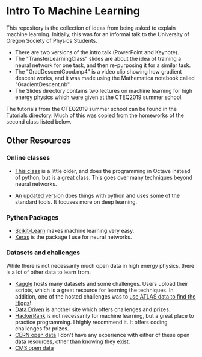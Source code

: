 # Intro To Machine Learning
This repository is the collection of ideas from being asked to explain machine learning. Initially, this was for an informal talk to the University of Oregon Society of Physics Students.
- There are two versions of the intro talk (PowerPoint and Keynote).
- The "TransferLearningClass" slides are about the idea of training a neural network for one task, and then re-purposing it for a similar task.
- The "GradDescentGood.mp4" is a video clip showing how gradient descent works, and it was made using the Mathematica notebook called "GradientDescent.nb"
- The Slides directory contains two lectures on machine learning for high energy physics which were given at the CTEQ2019 summer school.

The tutorials from the CTEQ2019 summer school can be found in the [Tutorials directory](https://github.com/bostdiek/IntroToMachineLearning/tree/master/Tutorials). Much of this was copied from the homeworks of the second class listed below.

## Other Resources
### Online classes
  * [This class](https://www.coursera.org/learn/machine-learning/home/welcome) is a little older, and does the programming in Octave instead of python, but is a great class. This goes over many techniques beyond neural networks.

  * [An updated version]( https://www.coursera.org/specializations/deep-learning) does things with python and uses some of the standard tools. It focuses more on deep learning.

### Python Packages
 * [Scikit-Learn](http://scikit-learn.org/stable/) makes machine learning very easy.
 * [Keras](https://keras.io) is the package I use for neural networks.

### Datasets and challenges
While there is not necessarily much open data in high energy physics, there is a lot of other data to learn from.
 * [Kaggle](https://www.kaggle.com) hosts many datasets and some challenges. Users upload their scripts, which is a great resource for learning the techniques. In addition, one of the hosted challenges was to [use ATLAS data to find the Higgs](https://www.kaggle.com/c/higgs-boson)!
 * [Data Driven](https://www.drivendata.org) is another site which offers challenges and prizes.
 * [HackerRank](https://www.hackerrank.com) is not necessarily for machine learning, but a great place to practice programming. I highly recommend it. It offers coding challenges for prizes.
 * [CERN open data](http://opendata.cern.ch) I don't have any experience with either of these open data resources, other than knowing they exist.
 * [CMS open data](http://opendata.cern.ch/docs/about-cms)
